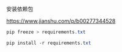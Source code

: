 安装依赖包



https://www.jianshu.com/p/b00277344528





```css
pip freeze > requirements.txt
```

```css
pip install -r requirements.txt
```